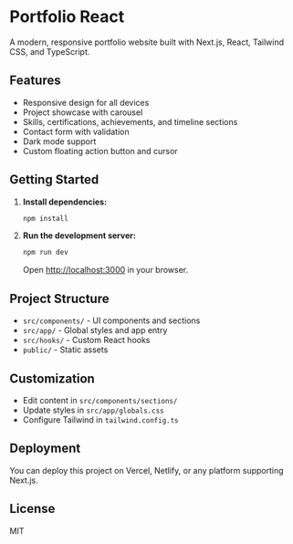 # Portfolio React

A modern, responsive portfolio website built with Next.js, React, Tailwind CSS, and TypeScript.

## Features

- Responsive design for all devices
- Project showcase with carousel
- Skills, certifications, achievements, and timeline sections
- Contact form with validation
- Dark mode support
- Custom floating action button and cursor

## Getting Started

1. **Install dependencies:**
   ```bash
   npm install
   ```

2. **Run the development server:**
   ```bash
   npm run dev
   ```
   Open [http://localhost:3000](http://localhost:3000) in your browser.

## Project Structure

- `src/components/` - UI components and sections
- `src/app/` - Global styles and app entry
- `src/hooks/` - Custom React hooks
- `public/` - Static assets

## Customization

- Edit content in `src/components/sections/`
- Update styles in `src/app/globals.css`
- Configure Tailwind in `tailwind.config.ts`

## Deployment

You can deploy this project on Vercel, Netlify, or any platform supporting Next.js.

## License

MIT




